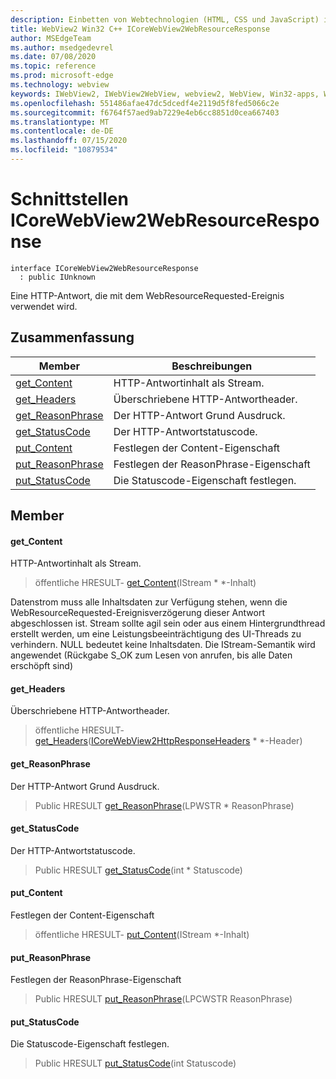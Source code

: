 ```yaml
---
description: Einbetten von Webtechnologien (HTML, CSS und JavaScript) in ihre systemeigenen Anwendungen mit dem Microsoft Edge WebView2-Steuerelement
title: WebView2 Win32 C++ ICoreWebView2WebResourceResponse
author: MSEdgeTeam
ms.author: msedgedevrel
ms.date: 07/08/2020
ms.topic: reference
ms.prod: microsoft-edge
ms.technology: webview
keywords: IWebView2, IWebView2WebView, webview2, WebView, Win32-apps, Win32, Edge, ICoreWebView2, ICoreWebView2Controller, Browser-Steuerelement, Edge-HTML, ICoreWebView2WebResourceResponse
ms.openlocfilehash: 551486afae47dc5dcedf4e2119d5f8fed5066c2e
ms.sourcegitcommit: f6764f57aed9ab7229e4eb6cc8851d0cea667403
ms.translationtype: MT
ms.contentlocale: de-DE
ms.lasthandoff: 07/15/2020
ms.locfileid: "10879534"
---
```

# Schnittstellen ICoreWebView2WebResourceResponse 

```
interface ICoreWebView2WebResourceResponse
  : public IUnknown
```

Eine HTTP-Antwort, die mit dem WebResourceRequested-Ereignis verwendet wird.

## Zusammenfassung

 Member                        | Beschreibungen
--------------------------------|---------------------------------------------
[get_Content](#get_content) | HTTP-Antwortinhalt als Stream.
[get_Headers](#get_headers) | Überschriebene HTTP-Antwortheader.
[get_ReasonPhrase](#get_reasonphrase) | Der HTTP-Antwort Grund Ausdruck.
[get_StatusCode](#get_statuscode) | Der HTTP-Antwortstatuscode.
[put_Content](#put_content) | Festlegen der Content-Eigenschaft
[put_ReasonPhrase](#put_reasonphrase) | Festlegen der ReasonPhrase-Eigenschaft
[put_StatusCode](#put_statuscode) | Die Statuscode-Eigenschaft festlegen.

## Member

#### get_Content 

HTTP-Antwortinhalt als Stream.

> öffentliche HRESULT- [get_Content](#get_content)(IStream * *-Inhalt)

Datenstrom muss alle Inhaltsdaten zur Verfügung stehen, wenn die WebResourceRequested-Ereignisverzögerung dieser Antwort abgeschlossen ist. Stream sollte agil sein oder aus einem Hintergrundthread erstellt werden, um eine Leistungsbeeinträchtigung des UI-Threads zu verhindern. NULL bedeutet keine Inhaltsdaten. Die IStream-Semantik wird angewendet (Rückgabe S_OK zum Lesen von anrufen, bis alle Daten erschöpft sind)

#### get_Headers 

Überschriebene HTTP-Antwortheader.

> öffentliche HRESULT- [get_Headers](#get_headers)([ICoreWebView2HttpResponseHeaders](icorewebview2httpresponseheaders.md) * *-Header)

#### get_ReasonPhrase 

Der HTTP-Antwort Grund Ausdruck.

> Public HRESULT [get_ReasonPhrase](#get_reasonphrase)(LPWSTR * ReasonPhrase)

#### get_StatusCode 

Der HTTP-Antwortstatuscode.

> Public HRESULT [get_StatusCode](#get_statuscode)(int * Statuscode)

#### put_Content 

Festlegen der Content-Eigenschaft

> öffentliche HRESULT- [put_Content](#put_content)(IStream *-Inhalt)

#### put_ReasonPhrase 

Festlegen der ReasonPhrase-Eigenschaft

> Public HRESULT [put_ReasonPhrase](#put_reasonphrase)(LPCWSTR ReasonPhrase)

#### put_StatusCode 

Die Statuscode-Eigenschaft festlegen.

> Public HRESULT [put_StatusCode](#put_statuscode)(int Statuscode)

